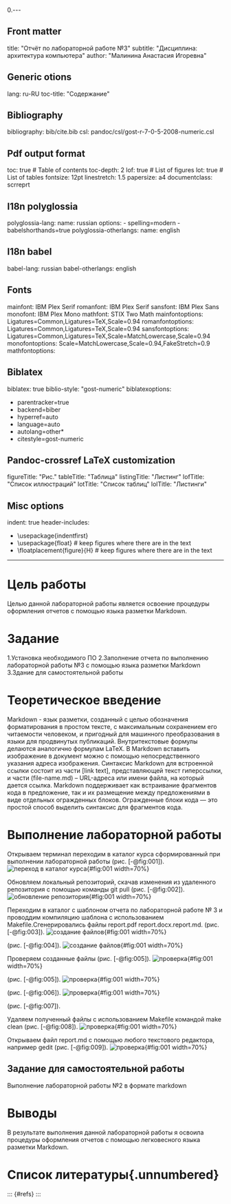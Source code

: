 0.---
## Front matter
title: "Отчёт по лабораторной работе №3"
subtitle: "Дисциплина: архитектура компьютера"
author: "Малинина Анастасия Игоревна"

## Generic otions
lang: ru-RU
toc-title: "Содержание"

## Bibliography
bibliography: bib/cite.bib
csl: pandoc/csl/gost-r-7-0-5-2008-numeric.csl

## Pdf output format
toc: true # Table of contents
toc-depth: 2
lof: true # List of figures
lot: true # List of tables
fontsize: 12pt
linestretch: 1.5
papersize: a4
documentclass: scrreprt
## I18n polyglossia
polyglossia-lang:
  name: russian
  options:
	- spelling=modern
	- babelshorthands=true
polyglossia-otherlangs:
  name: english
## I18n babel
babel-lang: russian
babel-otherlangs: english
## Fonts
mainfont: IBM Plex Serif
romanfont: IBM Plex Serif
sansfont: IBM Plex Sans
monofont: IBM Plex Mono
mathfont: STIX Two Math
mainfontoptions: Ligatures=Common,Ligatures=TeX,Scale=0.94
romanfontoptions: Ligatures=Common,Ligatures=TeX,Scale=0.94
sansfontoptions: Ligatures=Common,Ligatures=TeX,Scale=MatchLowercase,Scale=0.94
monofontoptions: Scale=MatchLowercase,Scale=0.94,FakeStretch=0.9
mathfontoptions:
## Biblatex
biblatex: true
biblio-style: "gost-numeric"
biblatexoptions:
  - parentracker=true
  - backend=biber
  - hyperref=auto
  - language=auto
  - autolang=other*
  - citestyle=gost-numeric
## Pandoc-crossref LaTeX customization
figureTitle: "Рис."
tableTitle: "Таблица"
listingTitle: "Листинг"
lofTitle: "Список иллюстраций"
lotTitle: "Список таблиц"
lolTitle: "Листинги"
## Misc options
indent: true
header-includes:
  - \usepackage{indentfirst}
  - \usepackage{float} # keep figures where there are in the text
  - \floatplacement{figure}{H} # keep figures where there are in the text
---

# Цель работы

Целью данной лабораторной работы является освоение процедуры оформления отчетов с помощью языка разметки Markdown.

# Задание

1.Установка необходимого ПО
2.Заполнение отчета по выполнению лабораторной работы №3 с помощью языка разметки Markdown
3.Здание для самостоятельной работы

# Теоретическое введение

Markdown - язык разметки, созданный с целью обозначения форматирования в простом тексте, с максимальным сохранением его читаемости человеком, и пригодный для машинного преобразования в языки для продвинутых публикаций. Внутритекстовые формулы делаются аналогично формулам LaTeX. В Markdown вставить изображение в документ можно с помощью непосредственного указания адреса изображения. Синтаксис Markdown для встроенной ссылки состоит из части [link text], представляющей текст гиперссылки, и части (file-name.md) – URL-адреса или имени файла, на который дается ссылка. Markdown поддерживает как встраивание фрагментов кода в предложение, так и их размещение между предложениями в виде отдельных огражденных блоков. Огражденные блоки кода — это простой способ выделить синтаксис для фрагментов кода.

# Выполнение лабораторной работы

Открываем терминал переходим в каталог курса сформированный при выполнении лабораторной работы (рис. [-@fig:001]).
![переход в каталог курса](image/1.png){#fig:001 width=70%}

Обновляем локальный репозиторий, скачав изменения из удаленного репозитория с помощью команды git pull (рис. [-@fig:002]).
![обновление репозитория](image/2.png){#fig:001 width=70%}


Переходим в каталог с шаблоном отчета по лабораторной работе № 3 и проводдим компиляцию шаблона с использованием Makefile.Сгенерировались файлы report.pdf report.docx.report.md. (рис. [-@fig:003]).
![создание файлов](image/3.png){#fig:001 width=70%}

(рис. [-@fig:004]).
![создание файлов](image/4.png){#fig:001 width=70%}

Проверяем созданные файлы (рис. [-@fig:005]).
![проверка](image/5.png){#fig:001 width=70%}

(рис. [-@fig:005]).
![проверка](image/6.png){#fig:001 width=70%}

(рис. [-@fig:006]).
![проверка](image/7.png){#fig:001 width=70%}

(рис. [-@fig:007]).

Удаляем полученный файлы с использованием Makefile командой make clean (рис. [-@fig:008]).
![проверка](image/8.png){#fig:001 width=70%}

Открываем файл report.md c помощью любого текстового редактора, например gedit (рис. [-@fig:009]).
![проверка](image/9.png){#fig:001 width=70%}

## Задание для самостоятельной работы
Выполнение лабораторной работы №2 в формате markdown

# Выводы

В результате выполнения данной лабораторной работы я освоила процедуры оформления отчетов с помощью легковесного языка разметки Markdown.

# Список литературы{.unnumbered}

::: {#refs}
:::
